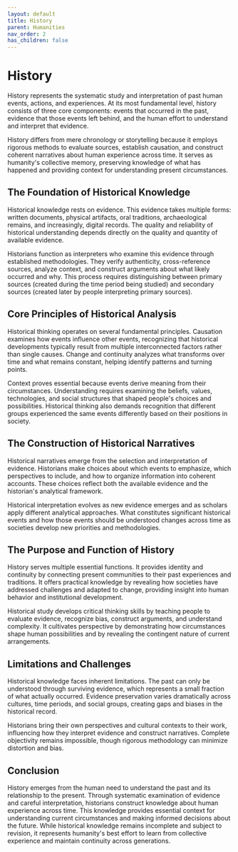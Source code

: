 ```yaml
---
layout: default
title: History
parent: Humanities
nav_order: 2
has_children: false
---
```


# History

History represents the systematic study and interpretation of past human events, actions, and experiences. At its most fundamental level, history consists of three core components: events that occurred in the past, evidence that those events left behind, and the human effort to understand and interpret that evidence.

History differs from mere chronology or storytelling because it employs rigorous methods to evaluate sources, establish causation, and construct coherent narratives about human experience across time. It serves as humanity's collective memory, preserving knowledge of what has happened and providing context for understanding present circumstances.

## The Foundation of Historical Knowledge

Historical knowledge rests on evidence. This evidence takes multiple forms: written documents, physical artifacts, oral traditions, archaeological remains, and increasingly, digital records. The quality and reliability of historical understanding depends directly on the quality and quantity of available evidence.

Historians function as interpreters who examine this evidence through established methodologies. They verify authenticity, cross-reference sources, analyze context, and construct arguments about what likely occurred and why. This process requires distinguishing between primary sources (created during the time period being studied) and secondary sources (created later by people interpreting primary sources).

## Core Principles of Historical Analysis

Historical thinking operates on several fundamental principles. Causation examines how events influence other events, recognizing that historical developments typically result from multiple interconnected factors rather than single causes. Change and continuity analyzes what transforms over time and what remains constant, helping identify patterns and turning points.

Context proves essential because events derive meaning from their circumstances. Understanding requires examining the beliefs, values, technologies, and social structures that shaped people's choices and possibilities. Historical thinking also demands recognition that different groups experienced the same events differently based on their positions in society.

## The Construction of Historical Narratives

Historical narratives emerge from the selection and interpretation of evidence. Historians make choices about which events to emphasize, which perspectives to include, and how to organize information into coherent accounts. These choices reflect both the available evidence and the historian's analytical framework.

Historical interpretation evolves as new evidence emerges and as scholars apply different analytical approaches. What constitutes significant historical events and how those events should be understood changes across time as societies develop new priorities and methodologies.

## The Purpose and Function of History

History serves multiple essential functions. It provides identity and continuity by connecting present communities to their past experiences and traditions. It offers practical knowledge by revealing how societies have addressed challenges and adapted to change, providing insight into human behavior and institutional development.

Historical study develops critical thinking skills by teaching people to evaluate evidence, recognize bias, construct arguments, and understand complexity. It cultivates perspective by demonstrating how circumstances shape human possibilities and by revealing the contingent nature of current arrangements.

## Limitations and Challenges

Historical knowledge faces inherent limitations. The past can only be understood through surviving evidence, which represents a small fraction of what actually occurred. Evidence preservation varies dramatically across cultures, time periods, and social groups, creating gaps and biases in the historical record.

Historians bring their own perspectives and cultural contexts to their work, influencing how they interpret evidence and construct narratives. Complete objectivity remains impossible, though rigorous methodology can minimize distortion and bias.

## Conclusion

History emerges from the human need to understand the past and its relationship to the present. Through systematic examination of evidence and careful interpretation, historians construct knowledge about human experience across time. This knowledge provides essential context for understanding current circumstances and making informed decisions about the future. While historical knowledge remains incomplete and subject to revision, it represents humanity's best effort to learn from collective experience and maintain continuity across generations.

